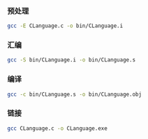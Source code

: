 ### 预处理

```bash
gcc -E CLanguage.c -o bin/CLanguage.i
```

### 汇编

```bash
gcc -S bin/CLanguage.i -o bin/CLanguage.s
```

### 编译

```bash
gcc -c bin/CLanguage.s -o bin/CLanguage.obj
```

### 链接

```bash
gcc CLanguage.c -o CLanguage.exe
```